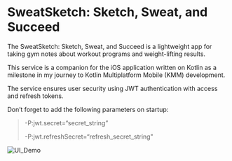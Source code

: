 #  SweatSketch: Sketch, Sweat, and Succeed
The SweatSketch: Sketch, Sweat, and Succeed is a lightweight app for taking gym notes about workout programs and weight-lifting results.

This service is a companion for the iOS application written on Kotlin as a milestone in my journey to Kotlin Multiplatform Mobile (KMM) development.

The service ensures user security using JWT authentication with access and refresh tokens.

Don’t forget to add the following parameters on startup:

> -P:jwt.secret=“secret_string”
> 
> -P:jwt.refreshSecret=“refresh_secret_string"


![UI_Demo](gif_link)